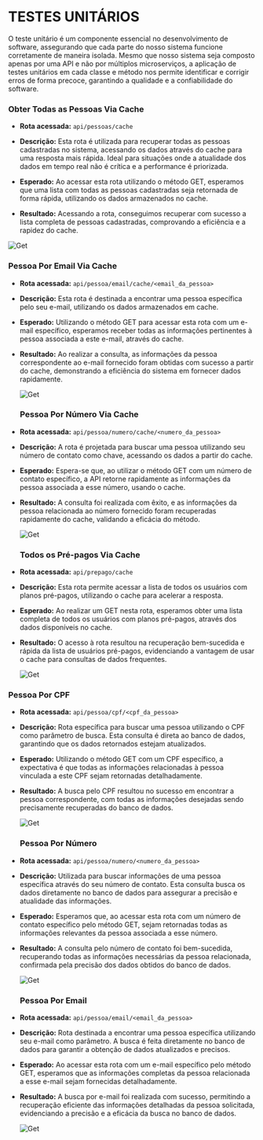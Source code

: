 # TESTES UNITÁRIOS

O teste unitário é um componente essencial no desenvolvimento de software, assegurando que cada parte do nosso sistema funcione corretamente de maneira isolada. Mesmo que nosso sistema seja composto apenas por uma API e não por múltiplos microserviços, a aplicação de testes unitários em cada classe e método nos permite identificar e corrigir erros de forma precoce, garantindo a qualidade e a confiabilidade do software.

### Obter Todas as Pessoas Via Cache

- **Rota acessada:** `api/pessoas/cache`
  
- **Descrição:** Esta rota é utilizada para recuperar todas as pessoas cadastradas no sistema, acessando os dados através do cache para uma resposta mais rápida. Ideal para situações onde a atualidade dos dados em tempo real não é crítica e a performance é priorizada.

- **Esperado:** Ao acessar esta rota utilizando o método GET, esperamos que uma lista com todas as pessoas cadastradas seja retornada de forma rápida, utilizando os dados armazenados no cache.

- **Resultado:** Acessando a rota, conseguimos recuperar com sucesso a lista completa de pessoas cadastradas, comprovando a eficiência e a rapidez do cache.

![Get](./img/TU_1.png)

### Pessoa Por Email Via Cache

- **Rota acessada:** `api/pessoa/email/cache/<email_da_pessoa>`

- **Descrição:** Esta rota é destinada a encontrar uma pessoa específica pelo seu e-mail, utilizando os dados armazenados em cache.

- **Esperado:** Utilizando o método GET para acessar esta rota com um e-mail específico, esperamos receber todas as informações pertinentes à pessoa associada a este e-mail, através do cache.

- **Resultado:** Ao realizar a consulta, as informações da pessoa correspondente ao e-mail fornecido foram obtidas com sucesso a partir do cache, demonstrando a eficiência do sistema em fornecer dados rapidamente.

  ![Get](./img/TU_2.png)

  ### Pessoa Por Número Via Cache

- **Rota acessada:** `api/pessoa/numero/cache/<numero_da_pessoa>`

- **Descrição:** A rota é projetada para buscar uma pessoa utilizando seu número de contato como chave, acessando os dados a partir do cache.

- **Esperado:** Espera-se que, ao utilizar o método GET com um número de contato específico, a API retorne rapidamente as informações da pessoa associada a esse número, usando o cache.

- **Resultado:** A consulta foi realizada com êxito, e as informações da pessoa relacionada ao número fornecido foram recuperadas rapidamente do cache, validando a eficácia do método.

  ![Get](./img/TU_3.png)

  ### Todos os Pré-pagos Via Cache

- **Rota acessada:** `api/prepago/cache`

- **Descrição:** Esta rota permite acessar a lista de todos os usuários com planos pré-pagos, utilizando o cache para acelerar a resposta.
- **Esperado:** Ao realizar um GET nesta rota, esperamos obter uma lista completa de todos os usuários com planos pré-pagos, através dos dados disponíveis no cache.

- **Resultado:** O acesso à rota resultou na recuperação bem-sucedida e rápida da lista de usuários pré-pagos, evidenciando a vantagem de usar o cache para consultas de dados frequentes.

  ![Get](./img/TU_4.png)

### Pessoa Por CPF

- **Rota acessada:** `api/pessoa/cpf/<cpf_da_pessoa>`

- **Descrição:** Rota específica para buscar uma pessoa utilizando o CPF como parâmetro de busca. Esta consulta é direta ao banco de dados, garantindo que os dados retornados estejam atualizados.

- **Esperado:** Utilizando o método GET com um CPF específico, a expectativa é que todas as informações relacionadas à pessoa vinculada a este CPF sejam retornadas detalhadamente.

- **Resultado:** A busca pelo CPF resultou no sucesso em encontrar a pessoa correspondente, com todas as informações desejadas sendo precisamente recuperadas do banco de dados.

   ![Get](./img/TU_5.png)

  ### Pessoa Por Número

- **Rota acessada:** `api/pessoa/numero/<numero_da_pessoa>`

- **Descrição:** Utilizada para buscar informações de uma pessoa específica através do seu número de contato. Esta consulta busca os dados diretamente no banco de dados para assegurar a precisão e atualidade das informações.

- **Esperado:** Esperamos que, ao acessar esta rota com um número de contato específico pelo método GET, sejam retornadas todas as informações relevantes da pessoa associada a esse número.

- **Resultado:** A consulta pelo número de contato foi bem-sucedida, recuperando todas as informações necessárias da pessoa relacionada, confirmada pela precisão dos dados obtidos do banco de dados.

    ![Get](./img/TU_6.png)

  ### Pessoa Por Email

- **Rota acessada:** `api/pessoa/email/<email_da_pessoa>`

- **Descrição:** Rota destinada a encontrar uma pessoa específica utilizando seu e-mail como parâmetro. A busca é feita diretamente no banco de dados para garantir a obtenção de dados atualizados e precisos.

- **Esperado:** Ao acessar esta rota com um e-mail específico pelo método GET, esperamos que as informações completas da pessoa relacionada a esse e-mail sejam fornecidas detalhadamente.

- **Resultado:** A busca por e-mail foi realizada com sucesso, permitindo a recuperação eficiente das informações detalhadas da pessoa solicitada, evidenciando a precisão e a eficácia da busca no banco de dados.

    ![Get](./img/TU_7.png)
